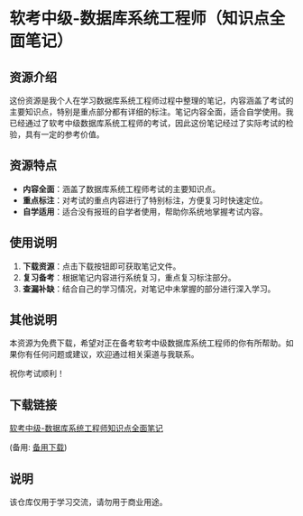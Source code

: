 # 软考中级-数据库系统工程师（知识点全面笔记）

## 资源介绍

这份资源是我个人在学习数据库系统工程师过程中整理的笔记，内容涵盖了考试的主要知识点，特别是重点部分都有详细的标注。笔记内容全面，适合自学使用。我已经通过了软考中级数据库系统工程师的考试，因此这份笔记经过了实际考试的检验，具有一定的参考价值。

## 资源特点

- **内容全面**：涵盖了数据库系统工程师考试的主要知识点。
- **重点标注**：对考试的重点内容进行了特别标注，方便复习时快速定位。
- **自学适用**：适合没有报班的自学者使用，帮助你系统地掌握考试内容。

## 使用说明

1. **下载资源**：点击下载按钮即可获取笔记文件。
2. **复习备考**：根据笔记内容进行系统复习，重点复习标注部分。
3. **查漏补缺**：结合自己的学习情况，对笔记中未掌握的部分进行深入学习。

## 其他说明

本资源为免费下载，希望对正在备考软考中级数据库系统工程师的你有所帮助。如果你有任何问题或建议，欢迎通过相关渠道与我联系。

祝你考试顺利！

## 下载链接
[软考中级-数据库系统工程师知识点全面笔记](https://pan.quark.cn/s/6d7ba59122bf) 

(备用: [备用下载](https://pan.baidu.com/s/1F_zuQYfVQ2VHy2Rg2MGfMA?pwd=1234))

## 说明

该仓库仅用于学习交流，请勿用于商业用途。
